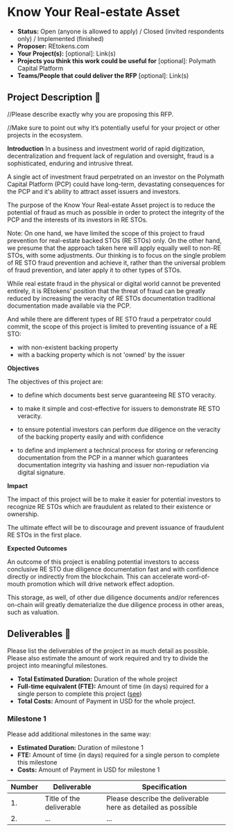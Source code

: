 # Know Your Real-estate Asset

* **Status:** Open (anyone is allowed to apply) / Closed (invited respondents only) / Implemented (finished)
* **Proposer:** REtokens.com
* **Your Project(s):** [optional]: Link(s)
* **Projects you think this work could be useful for** [optional]: Polymath Capital Platform
* **Teams/People that could deliver the RFP** [optional]: Link(s)

## Project Description :page_facing_up: 

//Please describe exactly why you are proposing this RFP. 

//Make sure to point out why it’s potentially useful for your project or other projects in the ecosystem.  

**Introduction**
In a business and investment world of rapid digitization, decentralization and frequent lack of regulation and oversight, fraud is a sophisticated, enduring and intrusive threat.

A single act of investment fraud perpetrated on an investor on the
Polymath Capital Platform (PCP) could have long-term, 
devastating consequences for the PCP and it's ability to attract asset issuers and investors.

The purpose of the Know Your Real-estate Asset project is to reduce the potential of fraud 
as much as possible in order to protect the integrity of the PCP and the interests of its investors in RE STOs.

Note: On one hand, we have limited the scope of this project to fraud prevention for 
real-estate backed STOs (RE STOs) only.
On the other hand, we presume that the approach
taken here will apply equally well to non-RE STOs, with some adjustments.
Our thinking is to focus on the single problem of RE STO fraud prevention and achieve it,
rather than the universal problem of fraud prevention, and later apply it to other types of STOs.

While real estate fraud in the physical or digital world cannot be prevented entirely, 
it is REtokens' position 
that the threat of fraud can be greatly reduced by increasing the veracity of RE STOs documentation
traditional documentation made available via the PCP.

And while there are different types of RE STO fraud a perpetrator could commit, 
the scope of this project is limited to preventing issuance of a RE STO:

- with non-existent backing property
- with a backing property which is not 'owned' by the issuer

**Objectives**

The objectives of this project are:

- to define which documents best serve guaranteeing RE STO veracity.

- to make it simple and cost-effective for issuers to demonstrate RE STO veracity.

- to ensure potential investors can perform due diligence on the veracity of the backing property easily and with confidence

- to define and implement a technical process for storing or referencing documentation from the PCP in a manner which guarantees documentation integrity via hashing and issuer non-repudiation via digital signature.

**Impact**

The impact of this project will be to make it easier for potential investors to recognize RE STOs which are fraudulent as related to their existence or ownership.

The ultimate effect will be to discourage and prevent issuance of fraudulent RE STOs in the first place.

**Expected Outcomes**

An outcome of this project is enabling 
potential investors to access conclusive RE STO 
due diligence documentation fast and with confidence 
directly or indirectly from the blockchain. 
This can accelerate word-of-mouth promotion which will drive network effect adoption.

This storage, as well, of other due diligence 
documents and/or references on-chain will greatly 
dematerialize the due diligence process in other areas, 
such as valuation.

## Deliverables :nut_and_bolt:

Please list the deliverables of the project in as much detail as possible. Please also estimate the amount of work required and try to divide the project into meaningful milestones.

* **Total Estimated Duration:** Duration of the whole project
* **Full-time equivalent (FTE):**  Amount of time (in days) required for a single person to complete this project ([see](https://en.wikipedia.org/wiki/Full-time_equivalent)) 
* **Total Costs:** Amount of Payment in USD for the whole project. 
### Milestone 1

Please add additional milestones in the same way: 
* **Estimated Duration:** Duration of milestone 1 
* **FTE:**  Amount of time (in days) required for a single person to complete this milestone
* **Costs:** Amount of Payment in USD for milestone 1


| Number | Deliverable | Specification | 
| ------------- | ------------- | ------------- |
| 1. | Title of the deliverable | Please describe the deliverable here as detailed as possible |  
| 2.  | ... |...| 